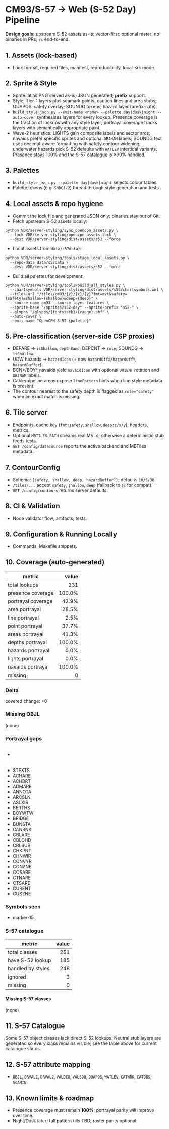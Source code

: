 # CM93/S-57 → Web (S-52 Day) Pipeline

**Design goals:** upstream S-52 assets as-is; vector-first; optional raster; no binaries in PRs; `sc` end-to-end.

## 1. Assets (lock-based)
- Lock format, required files, manifest, reproducibility, local-src mode.

## 2. Sprite & Style
- Sprite: atlas PNG served as-is; JSON generated; **prefix** support.
- Style: Tier-1 layers plus seamark points, caution lines and area stubs; QUAPOS; safety overlay; SOUNDG tokens; hazard layer (prefix-safe).
 - `build_style_json.py --emit-name <name> --palette day|dusk|night --auto-cover` synthesises layers for every lookup.
   Presence coverage is the fraction of lookups with any style layer;
   portrayal coverage tracks layers with semantically appropriate paint.
 - Wave-2 heuristics: LIGHTS gain composite labels and sector arcs; navaids prefer specific sprites and optional `OBJNAM` labels; SOUNDG text uses decimal-aware formatting with safety contour widening; underwater hazards pick S-52 defaults with `WATLEV` intertidal variants. Presence stays 100% and the S-57 catalogue is ≥99% handled.

## 3. Palettes
- `build_style_json.py --palette day|dusk|night` selects colour tables.
- Palette tokens (e.g. `SNDG1/2`) thread through style generation and tests.

## 4. Local assets & repo hygiene
- Commit the lock file and generated JSON only; binaries stay out of Git.
- Fetch upstream S-52 assets locally:

```
python VDR/server-styling/sync_opencpn_assets.py \
  --lock VDR/server-styling/opencpn-assets.lock \
  --dest VDR/server-styling/dist/assets/s52 --force
```
- Local assets from `data/s57data/`:

```
python VDR/server-styling/tools/stage_local_assets.py \
  --repo-data data/s57data \
  --dest VDR/server-styling/dist/assets/s52 --force
```
- Build all palettes for development:

```
python VDR/server-styling/tools/build_all_styles.py \
  --chartsymbols VDR/server-styling/dist/assets/s52/chartsymbols.xml \
  --tiles-url "/tiles/cm93/{z}/{x}/{y}?fmt=mvt&safety={safety}&shallow={shallow}&deep={deep}" \
  --source-name cm93 --source-layer features \
  --sprite-base "/sprites/s52-day" --sprite-prefix "s52-" \
  --glyphs "/glyphs/{fontstack}/{range}.pbf" \
  --auto-cover \
  --emit-name "OpenCPN S-52 {palette}"
```

## 5. Pre-classification (server-side CSP proxies)
- DEPARE → `isShallow`, `depthBand`; DEPCNT → `role`; SOUNDG → `isShallow`.
- UDW hazards → `hazardIcon` (+ now `hazardOffX/hazardOffY`, `hazardBuffer`).
- BCN*/BOY* navaids yield `navaidIcon` with optional `ORIENT` rotation and `OBJNAM` labels.
- Cable/pipeline areas expose `linePattern` hints when line style metadata is present.
- The contour nearest to the safety depth is flagged as `role="safety"` when an exact match is missing.

## 6. Tile server
- Endpoints, cache key (`fmt:safety,shallow,deep:z/x/y`), headers, metrics.
- Optional `MBTILES_PATH` streams real MVTs; otherwise a deterministic stub feeds tests.
- `GET /config/datasource` reports the active backend and MBTiles metadata.

## 7. ContourConfig
- Schema: `{safety, shallow, deep, hazardBuffer?}`; defaults `10/5/30`.
- `/tiles/...` accept `safety`, `shallow`, `deep` (fallback to `sc` for compat).
- `GET /config/contours` returns server defaults.

## 8. CI & Validation
- Node validator flow; artifacts; tests.

## 9. Configuration & Running Locally
- Commands, Makefile snippets.

## 10. Coverage (auto-generated)
<!-- BEGIN:S52_COVERAGE -->
| metric | value |
| --- | ---: |
| total lookups | 231 |
| presence coverage | 100.0% |
| portrayal coverage | 42.9% |
| area portrayal | 28.5% |
| line portrayal | 2.5% |
| point portrayal | 37.7% |
| areas portrayal | 41.3% |
| depths portrayal | 100.0% |
| hazards portrayal | 0.0% |
| lights portrayal | 0.0% |
| navaids portrayal | 100.0% |
| missing | 0 |

### Delta
covered change: +0

### Missing OBJL
(none)

### Portrayal gaps
- ######
- $TEXTS
- ACHARE
- ACHBRT
- ADMARE
- ANNOTA
- ARCSLN
- ASLXIS
- BERTHS
- BOYWTW
- BRIDGE
- BUNSTA
- CANBNK
- CBLARE
- CBLOHD
- CBLSUB
- CHKPNT
- CHNWIR
- CONVYR
- CONZNE
- COSARE
- CTNARE
- CTSARE
- CURENT
- CUSZNE

### Symbols seen
- marker-15

### S-57 catalogue
| metric | value |
| --- | ---: |
| total classes | 251 |
| have S-52 lookup | 185 |
| handled by styles | 248 |
| ignored | 3 |
| missing | 0 |

#### Missing S-57 classes
(none)
<!-- END:S52_COVERAGE -->

## 11. S-57 Catalogue
Some S-57 object classes lack direct S-52 lookups. Neutral stub layers are
generated so every class remains visible; see the table above for current
catalogue status.

## 12. S-57 attribute mapping
- `OBJL`, `DRVAL1`, `DRVAL2`, `VALDCO`, `VALSOU`, `QUAPOS`,
  `WATLEV`, `CATWRK`, `CATOBS`, `SCAMIN`.

## 13. Known limits & roadmap
- Presence coverage must remain **100%**; portrayal parity will improve over time.
- Night/Dusk later; full pattern fills TBD; raster parity optional.
